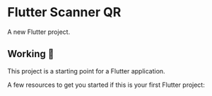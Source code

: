 # Flutter Scanner QR

A new Flutter project.

## Working 👷

This project is a starting point for a Flutter application.

A few resources to get you started if this is your first Flutter project:

